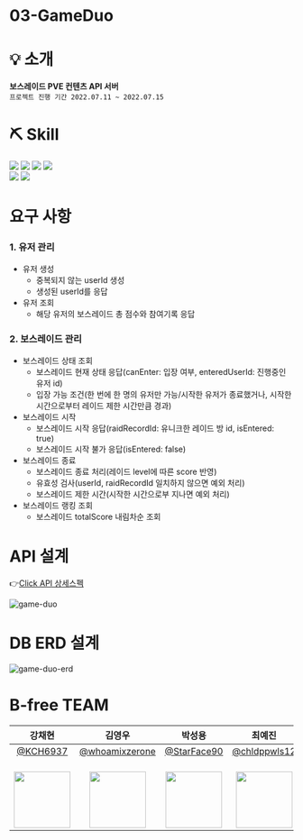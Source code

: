 # 03-GameDuo

# 💡 소개
**보스레이드 PVE 컨텐츠 API 서버**  
`프로젝트 진행 기간 2022.07.11 ~ 2022.07.15`

# ⛏ Skill
<img src="https://img.shields.io/badge/Node.js-339933?style=for-the-badge&logo=Node.js&logoColor=white"> <img src="https://img.shields.io/badge/Express-000000?style=for-the-badge&logo=Express&logoColor=white"> <img src="https://img.shields.io/badge/MySQL-4479A1?style=for-the-badge&logo=MySQL&logoColor=white"> <img src="https://img.shields.io/badge/Sequelize-52B0E7?style=for-the-badge&logo=Sequelize&logoColor=white">  
<img src="https://img.shields.io/badge/Redis-DC382D?style=for-the-badge&logo=Redis&logoColor=white"> <img src="https://img.shields.io/badge/GitHub Actions-2088FF?style=for-the-badge&logo=GitHub Actions&logoColor=white">

# 요구 사항
### 1. 유저 관리
- 유저 생성
  - 중복되지 않는 userId 생성
  - 생성된 userId를 응답
- 유저 조회
  - 해당 유저의 보스레이드 총 점수와 참여기록 응답
### 2. 보스레이드 관리
- 보스레이드 상태 조회
  - 보스레이드 현재 상태 응답(canEnter: 입장 여부, enteredUserId: 진행중인 유저 id)
  - 입장 가능 조건(한 번에 한 명의 유저만 가능/시작한 유저가 종료했거나, 시작한 시간으로부터 레이드 제한 시간만큼 경과)
- 보스레이드 시작
  - 보스레이드 시작 응답(raidRecordId: 유니크한 레이드 방 id, isEntered: true)
  - 보스레이드 시작 불가 응답(isEntered: false)
- 보스레이드 종료
  - 보스레이드 종료 처리(레이드 level에 따른 score 반영)
  - 유효성 검사(userId, raidRecordId 일치하지 않으면 예외 처리)
  - 보스레이드 제한 시간(시작한 시간으로부 지나면 예외 처리)
- 보스레이드 랭킹 조회
  - 보스레이드 totalScore 내림차순 조회

# API 설계
👉[Click API 상세스펙](https://github.com/team-B-free/03-GameDuo/wiki)  
  
![game-duo](https://user-images.githubusercontent.com/67082984/182010655-191d180c-432d-4b94-a49c-b3bda70c85a3.png)

# DB ERD 설계
![game-duo-erd](https://user-images.githubusercontent.com/67082984/182010724-c18ade71-9909-4516-ac89-ae8f1fe7da2d.png)

# B-free TEAM
|                                 **강채현**                                 |                                    **김영우**                                    |                                  **박성용**                                   |                                   **최예진**                                   |                                 **오주환**                                 |
| :------------------------------------------------------------------------: | :------------------------------------------------------------------------------: | :---------------------------------------------------------------------------: | :----------------------------------------------------------------------------: | :------------------------------------------------------------------------: |
|                   [@KCH6937](https://github.com/KCH6937)                   |                [@whoamixzerone](https://github.com/whoamixzerone)                |                 [@StarFace90](https://github.com/StarFace90)                  |                 [@chldppwls12](https://github.com/chldppwls12)                 |                   [@juhwano](https://github.com/juhwano)                   |
| <br/><img src="https://avatars.githubusercontent.com/KCH6937" width="100"> | <br/><img src="https://avatars.githubusercontent.com/whoamixzerone" width="100"> | <br/><img src="https://avatars.githubusercontent.com/StarFace90" width="100"> | <br/><img src="https://avatars.githubusercontent.com/chldppwls12" width="100"> | <br/><img src="https://avatars.githubusercontent.com/juhwano" width="100"> |

